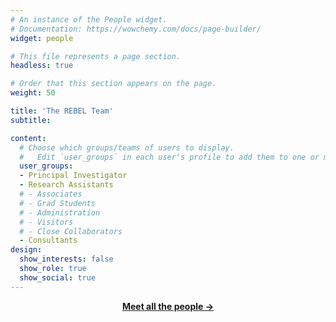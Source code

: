 ```yaml
---
# An instance of the People widget.
# Documentation: https://wowchemy.com/docs/page-builder/
widget: people

# This file represents a page section.
headless: true

# Order that this section appears on the page.
weight: 50

title: 'The REBEL Team'
subtitle:

content:
  # Choose which groups/teams of users to display.
  #   Edit `user_groups` in each user's profile to add them to one or more of these groups.
  user_groups:
  - Principal Investigator
  - Research Assistants
  # - Associates
  # - Grad Students
  # - Administration
  # - Visitors
  # - Close Collaborators
  - Consultants
design:
  show_interests: false
  show_role: true
  show_social: true
---
```


[<p style="text-align:center"><b>Meet all the people →</b></p>](./people/)
<!-- {{% cta cta_link="./people/" cta_text="Meet all the people →" %}} -->

<!-- My team and I are part of the [**Clinical Brain Lab'**](http://www.clinicalbrain.org/), in which we chart a new research direction. -->
